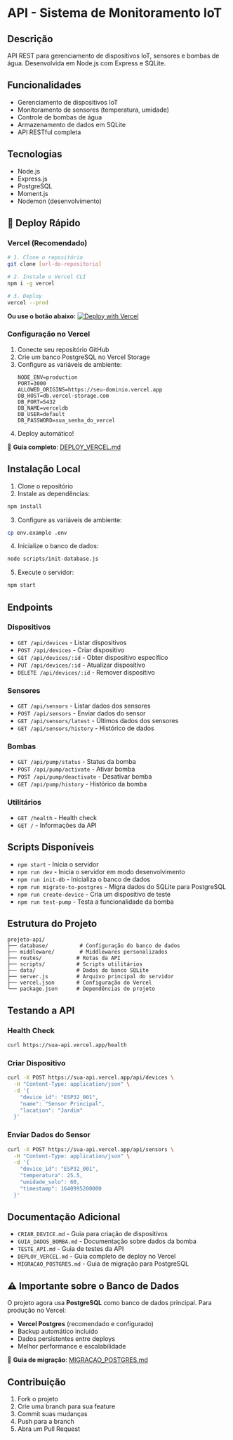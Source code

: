 # API - Sistema de Monitoramento IoT

## Descrição
API REST para gerenciamento de dispositivos IoT, sensores e bombas de água. Desenvolvida em Node.js com Express e SQLite.

## Funcionalidades
- Gerenciamento de dispositivos IoT
- Monitoramento de sensores (temperatura, umidade)
- Controle de bombas de água
- Armazenamento de dados em SQLite
- API RESTful completa

## Tecnologias
- Node.js
- Express.js
- PostgreSQL
- Moment.js
- Nodemon (desenvolvimento)

## 🚀 Deploy Rápido

### Vercel (Recomendado)
```bash
# 1. Clone o repositório
git clone [url-do-repositorio]

# 2. Instale o Vercel CLI
npm i -g vercel

# 3. Deploy
vercel --prod
```

**Ou use o botão abaixo:**
[![Deploy with Vercel](https://vercel.com/button)](https://vercel.com/new/clone?repository-url=https://github.com/seu-usuario/sua-api)

### Configuração no Vercel
1. Conecte seu repositório GitHub
2. Crie um banco PostgreSQL no Vercel Storage
3. Configure as variáveis de ambiente:
   ```env
   NODE_ENV=production
   PORT=3000
   ALLOWED_ORIGINS=https://seu-dominio.vercel.app
   DB_HOST=db.vercel-storage.com
   DB_PORT=5432
   DB_NAME=verceldb
   DB_USER=default
   DB_PASSWORD=sua_senha_do_vercel
   ```
4. Deploy automático!

📖 **Guia completo**: [DEPLOY_VERCEL.md](DEPLOY_VERCEL.md)

## Instalação Local

1. Clone o repositório
2. Instale as dependências:
```bash
npm install
```

3. Configure as variáveis de ambiente:
```bash
cp env.example .env
```

4. Inicialize o banco de dados:
```bash
node scripts/init-database.js
```

5. Execute o servidor:
```bash
npm start
```

## Endpoints

### Dispositivos
- `GET /api/devices` - Listar dispositivos
- `POST /api/devices` - Criar dispositivo
- `GET /api/devices/:id` - Obter dispositivo específico
- `PUT /api/devices/:id` - Atualizar dispositivo
- `DELETE /api/devices/:id` - Remover dispositivo

### Sensores
- `GET /api/sensors` - Listar dados dos sensores
- `POST /api/sensors` - Enviar dados do sensor
- `GET /api/sensors/latest` - Últimos dados dos sensores
- `GET /api/sensors/history` - Histórico de dados

### Bombas
- `GET /api/pump/status` - Status da bomba
- `POST /api/pump/activate` - Ativar bomba
- `POST /api/pump/deactivate` - Desativar bomba
- `GET /api/pump/history` - Histórico da bomba

### Utilitários
- `GET /health` - Health check
- `GET /` - Informações da API

## Scripts Disponíveis

- `npm start` - Inicia o servidor
- `npm run dev` - Inicia o servidor em modo desenvolvimento
- `npm run init-db` - Inicializa o banco de dados
- `npm run migrate-to-postgres` - Migra dados do SQLite para PostgreSQL
- `npm run create-device` - Cria um dispositivo de teste
- `npm run test-pump` - Testa a funcionalidade da bomba

## Estrutura do Projeto
```
projeto-api/
├── database/          # Configuração do banco de dados
├── middleware/        # Middlewares personalizados
├── routes/           # Rotas da API
├── scripts/          # Scripts utilitários
├── data/             # Dados do banco SQLite
├── server.js         # Arquivo principal do servidor
├── vercel.json       # Configuração do Vercel
└── package.json      # Dependências do projeto
```

## Testando a API

### Health Check
```bash
curl https://sua-api.vercel.app/health
```

### Criar Dispositivo
```bash
curl -X POST https://sua-api.vercel.app/api/devices \
  -H "Content-Type: application/json" \
  -d '{
    "device_id": "ESP32_001",
    "name": "Sensor Principal",
    "location": "Jardim"
  }'
```

### Enviar Dados do Sensor
```bash
curl -X POST https://sua-api.vercel.app/api/sensors \
  -H "Content-Type: application/json" \
  -d '{
    "device_id": "ESP32_001",
    "temperatura": 25.5,
    "umidade_solo": 60,
    "timestamp": 1640995200000
  }'
```

## Documentação Adicional
- `CRIAR_DEVICE.md` - Guia para criação de dispositivos
- `GUIA_DADOS_BOMBA.md` - Documentação sobre dados da bomba
- `TESTE_API.md` - Guia de testes da API
- `DEPLOY_VERCEL.md` - Guia completo de deploy no Vercel
- `MIGRACAO_POSTGRES.md` - Guia de migração para PostgreSQL

## ⚠️ Importante sobre o Banco de Dados

O projeto agora usa **PostgreSQL** como banco de dados principal. Para produção no Vercel:
- **Vercel Postgres** (recomendado e configurado)
- Backup automático incluído
- Dados persistentes entre deploys
- Melhor performance e escalabilidade

📖 **Guia de migração**: [MIGRACAO_POSTGRES.md](MIGRACAO_POSTGRES.md)

## Contribuição

1. Fork o projeto
2. Crie uma branch para sua feature
3. Commit suas mudanças
4. Push para a branch
5. Abra um Pull Request 